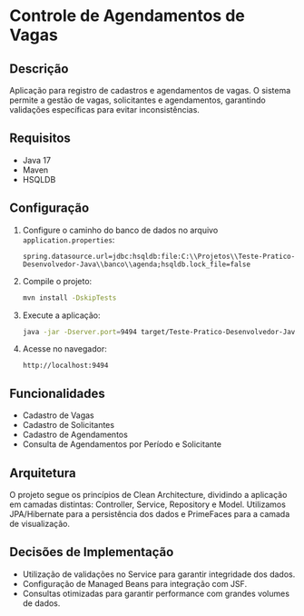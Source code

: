 # Controle de Agendamentos de Vagas

## Descrição
Aplicação para registro de cadastros e agendamentos de vagas. O sistema permite a gestão de vagas, solicitantes e agendamentos, garantindo validações específicas para evitar inconsistências.

## Requisitos
- Java 17
- Maven
- HSQLDB

## Configuração
1. Configure o caminho do banco de dados no arquivo `application.properties`:
    ```properties
    spring.datasource.url=jdbc:hsqldb:file:C:\\Projetos\\Teste-Pratico-Desenvolvedor-Java\\banco\\agenda;hsqldb.lock_file=false
    ```

2. Compile o projeto:
    ```sh
    mvn install -DskipTests
    ```

3. Execute a aplicação:
    ```sh
    java -jar -Dserver.port=9494 target/Teste-Pratico-Desenvolvedor-Java-0.0.2-SNAPSHOT.jar
    ```

4. Acesse no navegador:
    ```
    http://localhost:9494
    ```

## Funcionalidades
- Cadastro de Vagas
- Cadastro de Solicitantes
- Cadastro de Agendamentos
- Consulta de Agendamentos por Período e Solicitante

## Arquitetura
O projeto segue os princípios de Clean Architecture, dividindo a aplicação em camadas distintas: Controller, Service, Repository e Model. Utilizamos JPA/Hibernate para a persistência dos dados e PrimeFaces para a camada de visualização.

## Decisões de Implementação
- Utilização de validações no Service para garantir integridade dos dados.
- Configuração de Managed Beans para integração com JSF.
- Consultas otimizadas para garantir performance com grandes volumes de dados.
